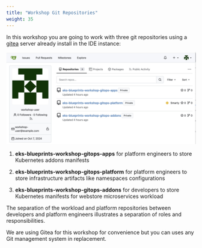 ```yaml
---
title: "Workshop Git Repositories"
weight: 35
---
```


In this workshop you are going to work with three git repositories using a [gitea](https://github.com/go-gitea/gitea) server already install in the IDE instance:

![CodeCommit Repository](/static/images/gitea_repos.jpg)

1. **eks-blueprints-workshop-gitops-apps** for platform engineers to store Kubernetes addons manifests

2. **eks-blueprints-workshop-gitops-platform** for platform engineers to store infrastructure artifacts like namespaces configurations

3. **eks-blueprints-workshop-gitops-addons** for developers to store Kubernetes manifests for webstore microservices workload

The separation of the workload and platform repositories between developers and platform engineers illustrates a separation of roles and responsibilities. 

We are using Gitea for this workshop for convenience but you can uses any Git management system in replacement.
